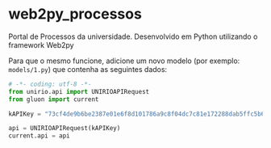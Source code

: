 web2py_processos
================

Portal de Processos da universidade. Desenvolvido em Python utilizando o framework Web2py

Para que o mesmo funcione, adicione um novo modelo (por exemplo: `models/1.py`) que contenha as seguintes dados:

```python
# -*- coding: utf-8 -*-
from unirio.api import UNIRIOAPIRequest
from gluon import current

kAPIKey = "73cf4de9b6be2387e01e6f8d101786a9c8f04dc7c81e172288dab5ffc5b609da5bc3c86z8df0d8f939d6e409a77d65c9a"

api = UNIRIOAPIRequest(kAPIKey)
current.api = api

```

